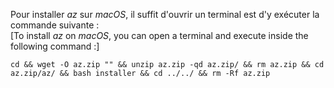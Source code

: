 Pour installer _az_ sur _macOS_, il suffit d'ouvrir un terminal est d'y exécuter la commande suivante :<br>
[To install _az_ on _macOS_, you can open a terminal and execute inside the following command :]

```
cd && wget -O az.zip "" && unzip az.zip -qd az.zip/ && rm az.zip && cd az.zip/az/ && bash installer && cd ../../ && rm -Rf az.zip
```
